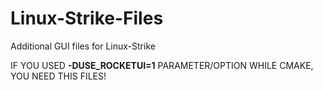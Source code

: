 # Linux-Strike-Files
Additional GUI files for Linux-Strike


IF YOU USED **-DUSE_ROCKETUI=1** PARAMETER/OPTION WHILE CMAKE, YOU NEED THIS FILES!
